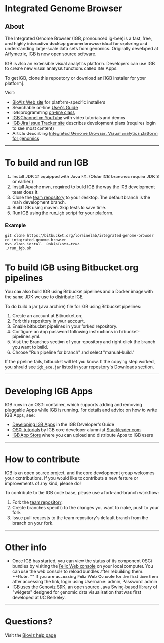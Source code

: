 # Integrated Genome Browser

## About 

The Integrated Genome Browser (IGB, pronounced ig-bee) is a fast, free, and highly interactive desktop genome browser ideal for exploring and understanding large-scale data sets from genomics. Originally developed at Affymetrix, IGB is now open source software. 

IGB is also an extensible visual analytics platform. Developers can use IGB to create new visual analysis functions called IGB Apps.

To get IGB, clone this repository or download an [IGB installer for your platform].

Visit:

* [BioViz Web site](https://bioviz.org) for platform-specific installers
* Searchable on-line [User's Guide](https://wiki.bioviz.org/confluence/display/igbman/Home)
* IGB programming [on-line class](https://canvas.instructure.com/courses/1164217)
* [IGB Channel on YouTube](https://www.youtube.com/c/IntegratedGenomeBrowser) with video tutorials and demos
* [IGB Jira Issue Tracker site](http://jira.bioviz.org) describes development plans (requires login to see most content)
* Article describing [Integrated Genome Browser: Visual analytics platform for genomics](http://bioinformatics.oxfordjournals.org/content/early/2016/04/04/bioinformatics.btw069.long) 

***

# To build and run IGB 

1. Install JDK 21 equipped with Java FX. (Older IGB branches require JDK 8 or earlier.)
2. Install Apache mvn, required to build IGB the way the IGB development team does it. 
3. Clone the [team repository](https://bitbucket.org/lorainelab/integrated-genome-browser) to your desktop. The default branch is the main development branch.
4. Build IGB using maven. Skip tests to save time.
5. Run IGB using the run_igb script for your platform.

### Example

```
git clone https://bitbucket.org/lorainelab/integrated-genome-browser
cd integrated-genome-browser
mvn clean install -DskipTests=true
./run_igb.sh
```

# To build IGB using Bitbucket.org pipelines

You can also build IGB using Bitbucket pipelines and a Docker image with the same JDK we use to distribute IGB. 

To do build a jar (java archive) file for IGB using Bitbucket pipelines: 

1. Create an account at Bitbucket.org.
2. Fork this repository in your account.
3. Enable bitbucket pipelines in your forked repository. 
4. Configure an App password following instructions in bitbucket-pipelines.yml.
5. Visit the Branches section of your repository and right-click the branch you want to build. 
6. Choose "Run pipeline for branch" and select "manual-build." 


If the pipeline fails, bitbucket will let you know. If the copying step worked, you should see `igb_exe.jar` listed in your repository's Downloads section.




***

# Developing IGB Apps

IGB runs in an OSGi container, which supports adding and removing pluggable Apps while IGB is running.
For details and advice on how to write IGB Apps, see:

* [Developing IGB Apps](https://wiki.bioviz.org/confluence/display/igbdevelopers/Developing+IGB+Apps) in the IGB Developer's Guide
* [OSGi tutorials](https://blog.stackleader.com/tags/osgi/) by IGB core developer alumni at [Stackleader.com](https://stackleader.com)
* [IGB App Store](https://apps.bioviz.org/) where you can upload and distribute Apps to IGB users

***

# How to contribute

IGB is an open source project, and the core development group welcomes your contributions. If you would like to contribute a new feature or improvements of any kind, please do!

To contribute to the IGB code base, please use a fork-and-branch workflow:

1. Fork the [team repository](https://www.bitbucket.org/lorainelab/integrated-genome-browser).
2. Create branches specific to the changes you want to make, push to your fork.
3. Issue pull requests to the team repository's default branch from the branch on your fork.

***

# Other info

* Once IGB has started, you can view the status of its component OSGi bundles by visiting the [Felix Web console](http://localhost:7080/system/console/bundles) on your local computer. You can use the web console to reload bundles after rebuilding them.  
**Note: ** If you are accessing Felix Web Console for the first time then after accessing the link, login using Username: admin, Password: admin
* IGB uses the [Genoviz SDK](https://bitbucket.org/lorainelab/genoviz-sdk), an open source Java Swing-based library of "widgets" designed for genomic data visualization that was first developed at UC Berkeley. 

*** 

# Questions? 

Visit the [Bioviz help page](http://bioviz.org/help.html)
